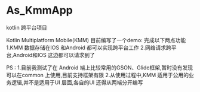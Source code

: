 # As_KmmApp
kotlin 跨平台项目


Kotlin Multiplatform Mobile(KMM)
目前编写了一个demo:
完成以下两点功能
1.KMM 数据存储在IOS 和Android 都可以实现跨平台工作
2.网络请求跨平台,Android和IOS 这边都可以请求到了


PS :
1.目前我测试了在 Android 端上比较常用的GSON、Glide框架,暂时没有发现可以在common 上使用,目前支持框架有限
2.从使用过程中,KMM 适用于公用的业务逻辑,并不是适用于UI 层面,各自的UI 还得从两端分开编写
